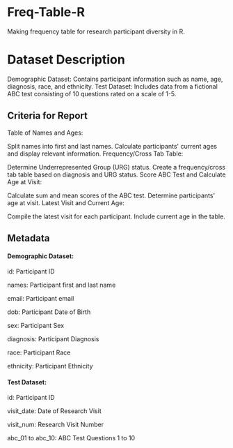 # Freq-Table-R
Making frequency table for research participant diversity in R.

# Dataset Description
Demographic Dataset: Contains participant information such as name, age, diagnosis, race, and ethnicity.
Test Dataset: Includes data from a fictional ABC test consisting of 10 questions rated on a scale of 1-5.
## Criteria for Report
Table of Names and Ages:

Split names into first and last names.
Calculate participants' current ages and display relevant information.
Frequency/Cross Tab Table:

Determine Underrepresented Group (URG) status.
Create a frequency/cross tab table based on diagnosis and URG status.
Score ABC Test and Calculate Age at Visit:

Calculate sum and mean scores of the ABC test.
Determine participants' age at visit.
Latest Visit and Current Age:

Compile the latest visit for each participant.
Include current age in the table.
## Metadata
#### Demographic Dataset:
id: Participant ID

names: Participant first and last name

email: Participant email

dob: Participant Date of Birth

sex: Participant Sex

diagnosis: Participant Diagnosis

race: Participant Race

ethnicity: Participant Ethnicity

#### Test Dataset:

id: Participant ID

visit_date: Date of Research Visit

visit_num: Research Visit Number

abc_01 to abc_10: ABC Test Questions 1 to 10
